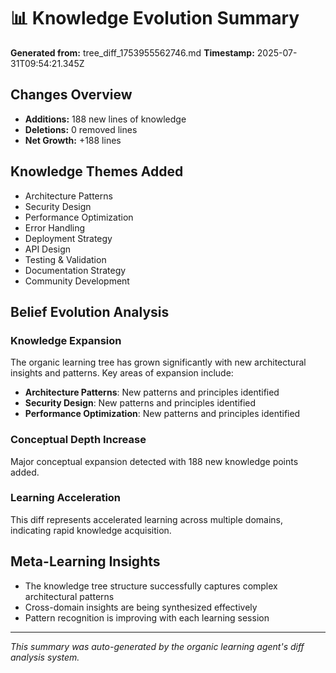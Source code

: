 # 📊 Knowledge Evolution Summary

**Generated from:** tree_diff_1753955562746.md
**Timestamp:** 2025-07-31T09:54:21.345Z

## Changes Overview
- **Additions:** 188 new lines of knowledge
- **Deletions:** 0 removed lines
- **Net Growth:** +188 lines

## Knowledge Themes Added
- Architecture Patterns
- Security Design
- Performance Optimization
- Error Handling
- Deployment Strategy
- API Design
- Testing & Validation
- Documentation Strategy
- Community Development

## Belief Evolution Analysis

### Knowledge Expansion
The organic learning tree has grown significantly with new architectural insights and patterns. Key areas of expansion include:

- **Architecture Patterns**: New patterns and principles identified
- **Security Design**: New patterns and principles identified
- **Performance Optimization**: New patterns and principles identified

### Conceptual Depth Increase
Major conceptual expansion detected with 188 new knowledge points added.

### Learning Acceleration
This diff represents accelerated learning across multiple domains, indicating rapid knowledge acquisition.

## Meta-Learning Insights
- The knowledge tree structure successfully captures complex architectural patterns
- Cross-domain insights are being synthesized effectively
- Pattern recognition is improving with each learning session

---
*This summary was auto-generated by the organic learning agent's diff analysis system.*
